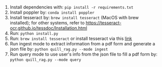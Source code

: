 1. Install dependencies with: `pip install -r requirements.txt`
2. Install poppler by: `conda install poppler`
3. Install tesseract by: `brew install tesseract` (MacOS with brew installed); for other systems, refer to https://tesseract-ocr.github.io/tessdoc/Installation.html
4. Run: `python install.py`
5. Run: `brew install tesseract` or install tesseract via this [link](https://github.com/UB-Mannheim/tesseract/wiki)
6. Run ingest mode to extract information from a pdf form and generate a json file by: `python quill_rag.py --mode ingest`
7. Run query mode to use user's info from the json file to fill a pdf form by: `python quill_rag.py --mode query`
